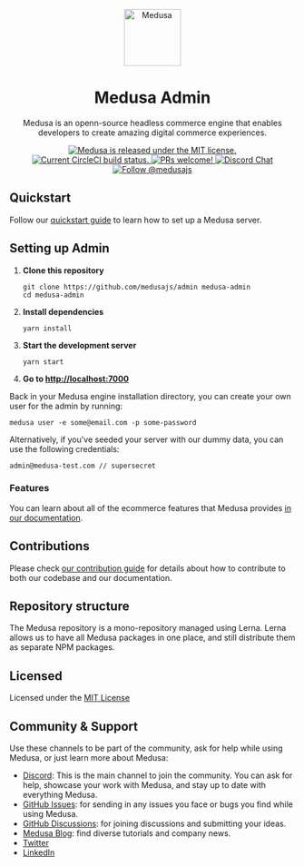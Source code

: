 <p align="center">
  <a href="https://www.medusa-commerce.com">
    <img alt="Medusa" src="https://user-images.githubusercontent.com/7554214/153162406-bf8fd16f-aa98-4604-b87b-e13ab4baf604.png" width="100" />
  </a>
</p>
<h1 align="center">
  Medusa Admin
</h1>
<p align="center">
Medusa is an openn-source headless commerce engine that enables developers to create amazing digital commerce experiences.
</p>
<p align="center">
  <a href="https://github.com/medusajs/medusa/blob/master/LICENSE">
    <img src="https://img.shields.io/badge/license-MIT-blue.svg" alt="Medusa is released under the MIT license." />
  </a>
  <a href="https://circleci.com/gh/medusajs/medusa">
    <img src="https://circleci.com/gh/medusajs/medusa.svg?style=shield" alt="Current CircleCI build status." />
  </a>
  <a href="https://github.com/medusajs/medusa/blob/master/CONTRIBUTING.md">
    <img src="https://img.shields.io/badge/PRs-welcome-brightgreen.svg?style=flat" alt="PRs welcome!" />
  </a>
  <a href="https://discord.gg/xpCwq3Kfn8">
    <img src="https://img.shields.io/badge/chat-on%20discord-7289DA.svg" alt="Discord Chat" />
  </a>
  <a href="https://twitter.com/intent/follow?screen_name=medusajs">
    <img src="https://img.shields.io/twitter/follow/medusajs.svg?label=Follow%20@medusajs" alt="Follow @medusajs" />
  </a>
</p>

## Quickstart

Follow our [quickstart guide](https://docs.medusajs.com/quickstart/quick-start) to learn how to set up a Medusa server.


## Setting up Admin

1. **Clone this repository**
   ```
   git clone https://github.com/medusajs/admin medusa-admin
   cd medusa-admin
   ```
2. **Install dependencies**
   ```
   yarn install
   ```
3. **Start the development server**
   ```
   yarn start
   ```
4. **Go to [http://localhost:7000](http://localhost:7000)**

Back in your Medusa engine installation directory, you can create your own user for the admin by running:

```
medusa user -e some@email.com -p some-password
```
Alternatively, if you've seeded your server with our dummy data, you can use the following credentials:
```
admin@medusa-test.com // supersecret
```

### Features

You can learn about all of the ecommerce features that Medusa provides [in our documentation](https://docs.medusajs.com/introduction#features).

## Contributions

Please check [our contribution guide](https://github.com/medusajs/medusa/blob/master/CONTRIBUTING.md) for details about how to contribute to both our codebase and our documentation.

## Repository structure

The Medusa repository is a mono-repository managed using Lerna. Lerna allows us to have all Medusa packages in one place, and still distribute them as separate NPM packages.

## Licensed

Licensed under the [MIT License](https://github.com/medusajs/medusa/blob/master/LICENSE)


## Community & Support

Use these channels to be part of the community, ask for help while using Medusa, or just learn more about Medusa:

- [Discord](https://discord.gg/medusajs): This is the main channel to join the community. You can ask for help, showcase your work with Medusa, and stay up to date with everything Medusa.
- [GitHub Issues](https://github.com/medusajs/medusa/issues): for sending in any issues you face or bugs you find while using Medusa.
- [GitHub Discussions](https://github.com/medusajs/medusa/discussions): for joining discussions and submitting your ideas.
- [Medusa Blog](https://medusajs.com/blog/): find diverse tutorials and company news.
- [Twitter](https://twitter.com/medusajs)
- [LinkedIn](https://www.linkedin.com/company/medusajs)
